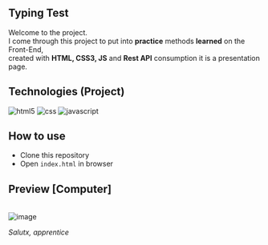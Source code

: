 ## Typing Test

Welcome to the project. <br>
I come through this project to put into **practice** methods **learned** on the Front-End, <br>
created with **HTML, CSS3, JS** and **Rest API** consumption it is a presentation page. <br>

## Technologies (Project)
![html5](https://img.shields.io/badge/HTML5-1b1b1b?style=for-the-badge&logo=html5&logoColor=white) 
![css](https://img.shields.io/badge/CSS3-1b1b1b?style=for-the-badge&logo=css3&logoColor=white) 
![javascript](https://img.shields.io/badge/JavaScript-1b1b1b?style=for-the-badge&logo=javascript&logoColor=white)

## How to use

- Clone this repository
- Open `index.html` in browser

## Preview [Computer]
\
![image](https://i.imgur.com/sGER0bN.png)

*Salutx, apprentice*
